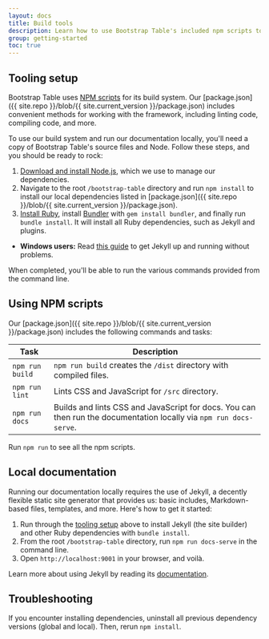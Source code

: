 ```yaml
---
layout: docs
title: Build tools
description: Learn how to use Bootstrap Table's included npm scripts to build our documentation, compile source code, and more.
group: getting-started
toc: true
---
```


## Tooling setup

Bootstrap Table uses [NPM scripts](https://docs.npmjs.com/misc/scripts) for its build system. Our [package.json]({{ site.repo }}/blob/{{ site.current_version }}/package.json) includes convenient methods for working with the framework, including linting code, compiling code, and more.

To use our build system and run our documentation locally, you'll need a copy of Bootstrap Table's source files and Node. Follow these steps, and you should be ready to rock:

1. [Download and install Node.js](https://nodejs.org/en/download/), which we use to manage our dependencies.
2. Navigate to the root `/bootstrap-table` directory and run `npm install` to install our local dependencies listed in [package.json]({{ site.repo }}/blob/{{ site.current_version }}/package.json).
3. [Install Ruby][install-ruby], install [Bundler][gembundler] with `gem install bundler`, and finally run `bundle install`. It will install all Ruby dependencies, such as Jekyll and plugins.
  - **Windows users:** Read [this guide](https://jekyllrb.com/docs/windows/) to get Jekyll up and running without problems.

When completed, you'll be able to run the various commands provided from the command line.

[install-ruby]: https://www.ruby-lang.org/en/documentation/installation/
[gembundler]: https://bundler.io/

## Using NPM scripts

Our [package.json]({{ site.repo }}/blob/{{ site.current_version }}/package.json) includes the following commands and tasks:

| Task | Description |
| --- | --- |
| `npm run build` | `npm run build` creates the `/dist` directory with compiled files. |
| `npm run lint` | Lints CSS and JavaScript for `/src` directory. |
| `npm run docs` | Builds and lints CSS and JavaScript for docs. You can then run the documentation locally via `npm run docs-serve`. |

Run `npm run` to see all the npm scripts.

## Local documentation

Running our documentation locally requires the use of Jekyll, a decently flexible static site generator that provides us: basic includes, Markdown-based files, templates, and more. Here's how to get it started:

1. Run through the [tooling setup](#tooling-setup) above to install Jekyll (the site builder) and other Ruby dependencies with `bundle install`.
2. From the root `/bootstrap-table` directory, run `npm run docs-serve` in the command line.
3. Open `http://localhost:9001` in your browser, and voilà.

Learn more about using Jekyll by reading its [documentation](https://jekyllrb.com/docs/).

## Troubleshooting

If you encounter installing dependencies, uninstall all previous dependency versions (global and local). Then, rerun `npm install`.
